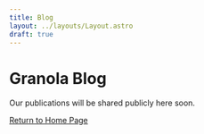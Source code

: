 ```yaml
---
title: Blog
layout: ../layouts/Layout.astro
draft: true
---
```


# Granola Blog

Our publications will be shared publicly here soon. 

[Return to Home Page](/)